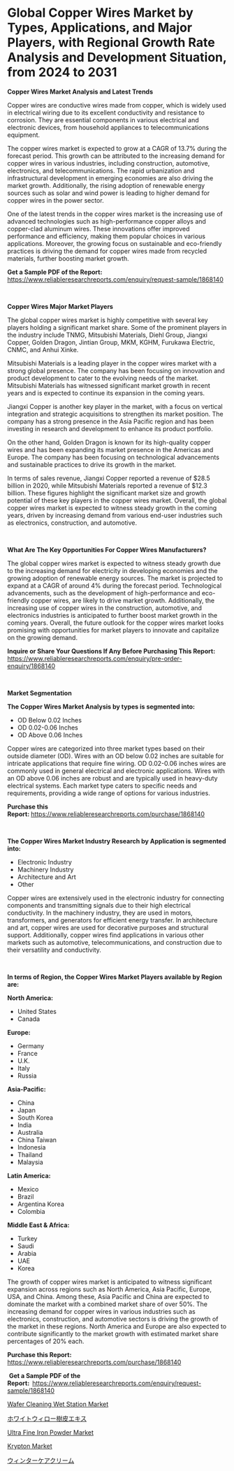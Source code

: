 <p><h1>Global Copper Wires Market by Types, Applications, and Major Players, with Regional Growth Rate Analysis and Development Situation, from 2024 to 2031</h1></p><p><strong>Copper Wires Market Analysis and Latest Trends</strong></p>
<p><p>Copper wires are conductive wires made from copper, which is widely used in electrical wiring due to its excellent conductivity and resistance to corrosion. They are essential components in various electrical and electronic devices, from household appliances to telecommunications equipment.</p><p>The copper wires market is expected to grow at a CAGR of 13.7% during the forecast period. This growth can be attributed to the increasing demand for copper wires in various industries, including construction, automotive, electronics, and telecommunications. The rapid urbanization and infrastructural development in emerging economies are also driving the market growth. Additionally, the rising adoption of renewable energy sources such as solar and wind power is leading to higher demand for copper wires in the power sector.</p><p>One of the latest trends in the copper wires market is the increasing use of advanced technologies such as high-performance copper alloys and copper-clad aluminum wires. These innovations offer improved performance and efficiency, making them popular choices in various applications. Moreover, the growing focus on sustainable and eco-friendly practices is driving the demand for copper wires made from recycled materials, further boosting market growth.</p></p>
<p><strong>Get a Sample PDF of the Report:&nbsp;</strong> <a href="https://www.reliableresearchreports.com/enquiry/request-sample/1868140">https://www.reliableresearchreports.com/enquiry/request-sample/1868140</a></p>
<p>&nbsp;</p>
<p><strong>Copper Wires Major Market Players</strong></p>
<p><p>The global copper wires market is highly competitive with several key players holding a significant market share. Some of the prominent players in the industry include TNMG, Mitsubishi Materials, Diehl Group, Jiangxi Copper, Golden Dragon, Jintian Group, MKM, KGHM, Furukawa Electric, CNMC, and Anhui Xinke.</p><p>Mitsubishi Materials is a leading player in the copper wires market with a strong global presence. The company has been focusing on innovation and product development to cater to the evolving needs of the market. Mitsubishi Materials has witnessed significant market growth in recent years and is expected to continue its expansion in the coming years.</p><p>Jiangxi Copper is another key player in the market, with a focus on vertical integration and strategic acquisitions to strengthen its market position. The company has a strong presence in the Asia Pacific region and has been investing in research and development to enhance its product portfolio.</p><p>On the other hand, Golden Dragon is known for its high-quality copper wires and has been expanding its market presence in the Americas and Europe. The company has been focusing on technological advancements and sustainable practices to drive its growth in the market.</p><p>In terms of sales revenue, Jiangxi Copper reported a revenue of $28.5 billion in 2020, while Mitsubishi Materials reported a revenue of $12.3 billion. These figures highlight the significant market size and growth potential of these key players in the copper wires market. Overall, the global copper wires market is expected to witness steady growth in the coming years, driven by increasing demand from various end-user industries such as electronics, construction, and automotive.</p></p>
<p>&nbsp;</p>
<p><strong>What Are The Key Opportunities For Copper Wires Manufacturers?</strong></p>
<p><p>The global copper wires market is expected to witness steady growth due to the increasing demand for electricity in developing economies and the growing adoption of renewable energy sources. The market is projected to expand at a CAGR of around 4% during the forecast period. Technological advancements, such as the development of high-performance and eco-friendly copper wires, are likely to drive market growth. Additionally, the increasing use of copper wires in the construction, automotive, and electronics industries is anticipated to further boost market growth in the coming years. Overall, the future outlook for the copper wires market looks promising with opportunities for market players to innovate and capitalize on the growing demand.</p></p>
<p><strong>Inquire or Share Your Questions If Any Before Purchasing This Report:</strong> <a href="https://www.reliableresearchreports.com/enquiry/pre-order-enquiry/1868140">https://www.reliableresearchreports.com/enquiry/pre-order-enquiry/1868140</a></p>
<p>&nbsp;</p>
<p><strong>Market Segmentation</strong></p>
<p><strong>The Copper Wires Market Analysis by types is segmented into:</strong></p>
<p><ul><li>OD Below 0.02 Inches</li><li>OD 0.02-0.06 Inches</li><li>OD Above 0.06 Inches</li></ul></p>
<p><p>Copper wires are categorized into three market types based on their outside diameter (OD). Wires with an OD below 0.02 inches are suitable for intricate applications that require fine wiring. OD 0.02-0.06 inches wires are commonly used in general electrical and electronic applications. Wires with an OD above 0.06 inches are robust and are typically used in heavy-duty electrical systems. Each market type caters to specific needs and requirements, providing a wide range of options for various industries.</p></p>
<p><strong>Purchase this Report:&nbsp;</strong><a href="https://www.reliableresearchreports.com/purchase/1868140">https://www.reliableresearchreports.com/purchase/1868140</a></p>
<p>&nbsp;</p>
<p><strong>The Copper Wires Market Industry Research by Application is segmented into:</strong></p>
<p><ul><li>Electronic Industry</li><li>Machinery Industry</li><li>Architecture and Art</li><li>Other</li></ul></p>
<p><p>Copper wires are extensively used in the electronic industry for connecting components and transmitting signals due to their high electrical conductivity. In the machinery industry, they are used in motors, transformers, and generators for efficient energy transfer. In architecture and art, copper wires are used for decorative purposes and structural support. Additionally, copper wires find applications in various other markets such as automotive, telecommunications, and construction due to their versatility and conductivity.</p></p>
<p>&nbsp;</p>
<p><strong>In terms of Region, the Copper Wires Market Players available by Region are:</strong></p>
<p>
    <p> <strong> North America: </strong>
        <ul>
            <li>United States</li>
            <li>Canada</li>
        </ul>
        </p> 
    <p> <strong> Europe: </strong>
        <ul>
            <li>Germany</li>
            <li>France</li>
            <li>U.K.</li>
            <li>Italy</li>
            <li>Russia</li>
        </ul>
        </p> 
    <p> <strong> Asia-Pacific: </strong>
        <ul>
            <li>China</li>
            <li>Japan</li>
            <li>South Korea</li>
            <li>India</li>
            <li>Australia</li>
            <li>China Taiwan</li>
            <li>Indonesia</li>
            <li>Thailand</li>
            <li>Malaysia</li>
        </ul>
        </p> 
    <p> <strong> Latin America: </strong>
        <ul>
            <li>Mexico</li>
            <li>Brazil</li>
            <li>Argentina Korea</li>
            <li>Colombia</li>
        </ul>
        </p> 
    <p> <strong> Middle East & Africa: </strong>
        <ul>
            <li>Turkey</li>
            <li>Saudi</li>
            <li>Arabia</li>
            <li>UAE</li>
            <li>Korea</li>
        </ul>
    </p>
    </p>
<p><p>The growth of copper wires market is anticipated to witness significant expansion across regions such as North America, Asia Pacific, Europe, USA, and China. Among these, Asia Pacific and China are expected to dominate the market with a combined market share of over 50%. The increasing demand for copper wires in various industries such as electronics, construction, and automotive sectors is driving the growth of the market in these regions. North America and Europe are also expected to contribute significantly to the market growth with estimated market share percentages of 20% each.</p></p>
<p><strong>Purchase this Report: </strong><a href="https://www.reliableresearchreports.com/purchase/1868140">https://www.reliableresearchreports.com/purchase/1868140</a></p>
<p>&nbsp;<strong>Get a Sample PDF of the Report:&nbsp;&nbsp;</strong><a href="https://www.reliableresearchreports.com/enquiry/request-sample/1868140">https://www.reliableresearchreports.com/enquiry/request-sample/1868140</a></p>
<p><strong></strong></p>
<p><p><a href="https://issuu.com/reportprime-2/docs/wafer-cleaning-wet-station-market-size-2030.pptx">Wafer Cleaning Wet Station Market</a></p><p><a href="https://github.com/xemfu2379520/Market-Research-Report-List-1/blob/main/3107062192487.md">ホワイトウィロー樹皮エキス</a></p><p><a href="https://github.com/Airanohannonzb68e5pb53oc1/Market-Research-Report-List-1/blob/main/ultra-fine-iron-powder-market.md">Ultra Fine Iron Powder Market</a></p><p><a href="https://github.com/fiixsa/Market-Research-Report-List-1/blob/main/krypton-market.md">Krypton Market</a></p><p><a href="https://github.com/bucuel854722/Market-Research-Report-List-1/blob/main/3377485192488.md">ウィンターケアクリーム</a></p></p>